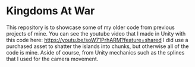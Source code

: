 # Kingdoms At War

This repository is to showcase some of my older code from previous projects of mine. You can see the youtube video that I made in Unity with this code here: https://youtu.be/soW71PrhARM?feature=shared
I did use a purchased asset to shatter the islands into chunks, but otherwise all of the code is mine. Aside of course, from Unity mechanics such as the splines that I used for the camera movement.